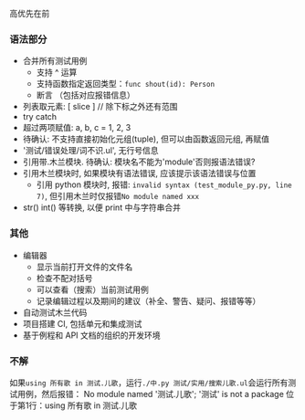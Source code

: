 高优先在前

### 语法部分

- 合并所有测试用例
  - 支持 ^ 运算
  - 支持函数指定返回类型：`func shout(id): Person`
  - 断言 （包括对应报错信息）
- 列表取元素: [ slice ]   // 除下标之外还有范围
- try catch
- 超过两项赋值: a, b, c = 1, 2, 3
- 待确认: 不支持直接初始化元组(tuple), 但可以由函数返回元组, 再赋值
- '测试/错误处理/词不识.ul', 无行号信息
- 引用带.木兰模块. 待确认: 模块名不能为'module'否则报语法错误?
- 引用木兰模块时, 如果模块有语法错误, 应该提示该语法错误与位置
  - 引用 python 模块时, 报错: `invalid syntax (test_module_py.py, line 7)`, 但引用木兰时仅报错`No module named xxx`
- str() int() 等转换, 以便 print 中与字符串合并

### 其他

- 编辑器
  - 显示当前打开文件的文件名
  - 检查不配对括号
  - 可以查看（搜索）当前测试用例
  - 记录编辑过程以及期间的建议（补全、警告、疑问、报错等等）
- 自动测试木兰代码
- 项目搭建 CI, 包括单元和集成测试
- 基于例程和 API 文档的组织的开发环境

### 不解

如果`using 所有歌 in 测试.儿歌`，运行`./中.py 测试/实用/搜索儿歌.ul`会运行所有测试用例，然后报错：
No module named '测试.儿歌'; '测试' is not a package
位于第1行：using 所有歌 in 测试.儿歌